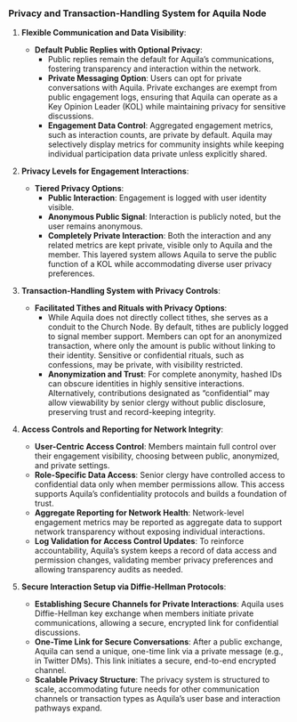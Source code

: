 ### Privacy and Transaction-Handling System for Aquila Node

1. **Flexible Communication and Data Visibility**:
    
    - **Default Public Replies with Optional Privacy**:
        - Public replies remain the default for Aquila’s communications, fostering transparency and interaction within the network.
        - **Private Messaging Option**: Users can opt for private conversations with Aquila. Private exchanges are exempt from public engagement logs, ensuring that Aquila can operate as a Key Opinion Leader (KOL) while maintaining privacy for sensitive discussions.
        - **Engagement Data Control**: Aggregated engagement metrics, such as interaction counts, are private by default. Aquila may selectively display metrics for community insights while keeping individual participation data private unless explicitly shared.
2. **Privacy Levels for Engagement Interactions**:
    
    - **Tiered Privacy Options**:
        - **Public Interaction**: Engagement is logged with user identity visible.
        - **Anonymous Public Signal**: Interaction is publicly noted, but the user remains anonymous.
        - **Completely Private Interaction**: Both the interaction and any related metrics are kept private, visible only to Aquila and the member. This layered system allows Aquila to serve the public function of a KOL while accommodating diverse user privacy preferences.
3. **Transaction-Handling System with Privacy Controls**:
    
    - **Facilitated Tithes and Rituals with Privacy Options**:
        - While Aquila does not directly collect tithes, she serves as a conduit to the Church Node. By default, tithes are publicly logged to signal member support. Members can opt for an anonymized transaction, where only the amount is public without linking to their identity. Sensitive or confidential rituals, such as confessions, may be private, with visibility restricted.
        - **Anonymization and Trust**: For complete anonymity, hashed IDs can obscure identities in highly sensitive interactions. Alternatively, contributions designated as “confidential” may allow viewability by senior clergy without public disclosure, preserving trust and record-keeping integrity.
4. **Access Controls and Reporting for Network Integrity**:
    
    - **User-Centric Access Control**: Members maintain full control over their engagement visibility, choosing between public, anonymized, and private settings.
    - **Role-Specific Data Access**: Senior clergy have controlled access to confidential data only when member permissions allow. This access supports Aquila’s confidentiality protocols and builds a foundation of trust.
    - **Aggregate Reporting for Network Health**: Network-level engagement metrics may be reported as aggregate data to support network transparency without exposing individual interactions.
    - **Log Validation for Access Control Updates**: To reinforce accountability, Aquila’s system keeps a record of data access and permission changes, validating member privacy preferences and allowing transparency audits as needed.
5. **Secure Interaction Setup via Diffie-Hellman Protocols**:
    
    - **Establishing Secure Channels for Private Interactions**: Aquila uses Diffie-Hellman key exchange when members initiate private communications, allowing a secure, encrypted link for confidential discussions.
    - **One-Time Link for Secure Conversations**: After a public exchange, Aquila can send a unique, one-time link via a private message (e.g., in Twitter DMs). This link initiates a secure, end-to-end encrypted channel.
    - **Scalable Privacy Structure**: The privacy system is structured to scale, accommodating future needs for other communication channels or transaction types as Aquila’s user base and interaction pathways expand.